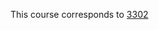 This course corresponds to [3302](https://github.com/rosslaird/kwantlen/blob/master/IDEA/3302/3302.md)
